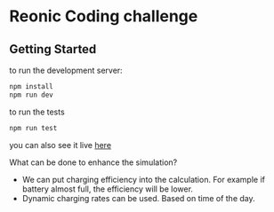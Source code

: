# Reonic Coding challenge

## Getting Started

to run the development server:

```bash
npm install
npm run dev
```

to run the tests
```bash
npm run test
```


you can also see it live [here](https://reonic.vercel.app/)

What can be done to enhance the simulation?

- We can put charging efficiency into the calculation. For example if battery almost full, the efficiency will be lower.
- Dynamic charging rates can be used. Based on time of the day.